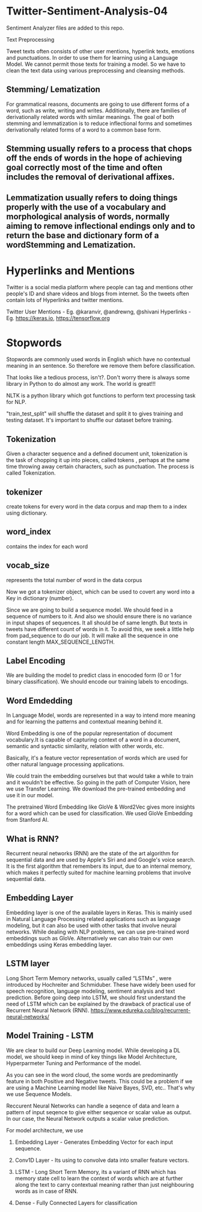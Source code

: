 # Twitter-Sentiment-Analysis-04
Sentiment Analyzer files are added to this repo.

Text Preprocessing

Tweet texts often consists of other user mentions, hyperlink texts, emotions and punctuations. In order to use them for learning using a Language Model. We cannot permit those texts for training a model. So we have to clean the text data using various preprocessing and cleansing methods.

## Stemming/ Lematization
For grammatical reasons, documents are going to use different forms of a word, such as write, writing and writes. Additionally, there are families of derivationally related words with similar meanings. The goal of both stemming and lemmatization is to reduce inflectional forms and sometimes derivationally related forms of a word to a common base form.

Stemming usually refers to a process that chops off the ends of words in the hope of achieving goal correctly most of the time and often includes the removal of derivational affixes.
---

Lemmatization usually refers to doing things properly with the use of a vocabulary and morphological analysis of words, normally aiming to remove inflectional endings only and to return the base and dictionary form of a wordStemming and Lematization.
---

# Hyperlinks and Mentions
Twitter is a social media platform where people can tag and mentions other people's ID and share videos and blogs from internet. So the tweets often contain lots of Hyperlinks and twitter mentions.

Twitter User Mentions - Eg. @karanvir, @andrewng, @shivani
Hyperlinks - Eg. https://keras.io, https://tensorflow.org

# Stopwords
Stopwords are commonly used words in English which have no contextual meaning in an sentence. So therefore we remove them before classification.

That looks like a tedious process, isn't?. Don't worry there is always some library in Python to do almost any work. The world is great!!!

NLTK is a python library which got functions to perform text processing task for NLP.

"train_test_split" will shuffle the dataset and split it to gives training and testing dataset. It's important to shuffle our dataset before training.

Tokenization
---
Given a character sequence and a defined document unit, tokenization is the task of chopping it up into pieces, called tokens , perhaps at the same time throwing away certain characters, such as punctuation. The process is called Tokenization.

tokenizer
--
create tokens for every word in the data corpus and map them to a index using dictionary.

word_index
--
contains the index for each word

vocab_size
-- 
represents the total number of word in the data corpus

Now we got a tokenizer object, which can be used to covert any word into a Key in dictionary (number).

Since we are going to build a sequence model. We should feed in a sequence of numbers to it. And also we should ensure there is no variance in input shapes of sequences. It all should be of same length. But texts in tweets have different count of words in it. To avoid this, we seek a little help from pad_sequence to do our job. It will make all the sequence in one constant length MAX_SEQUENCE_LENGTH.

Label Encoding
---

We are building the model to predict class in enocoded form (0 or 1 for binary classification). We should encode our training labels to encodings.

Word Emdedding
---
In Language Model, words are represented in a way to intend more meaning and for learning the patterns and contextual meaning behind it.

Word Embedding is one of the popular representation of document vocabulary.It is capable of capturing context of a word in a document, semantic and syntactic similarity, relation with other words, etc.

Basically, it's a feature vector representation of words which are used for other natural language processing applications.

We could train the embedding ourselves but that would take a while to train and it wouldn't be effective. So going in the path of Computer Vision, here we use Transfer Learning. We download the pre-trained embedding and use it in our model.

The pretrained Word Embedding like GloVe & Word2Vec gives more insights for a word which can be used for classification. We used GloVe Embedding from Stanford AI.

What is RNN?
---
Recurrent neural networks (RNN) are the state of the art algorithm for sequential data and are used by Apple's Siri and and Google's voice search. It is the first algorithm that remembers its input, due to an internal memory, which makes it perfectly suited for machine learning problems that involve sequential data.

Embedding Layer
---
Embedding layer is one of the available layers in Keras. This is mainly used in Natural Language Processing related applications such as language modeling, but it can also be used with other tasks that involve neural networks. While dealing with NLP problems, we can use pre-trained word embeddings such as GloVe. Alternatively we can also train our own embeddings using Keras embedding layer.

LSTM layer
---
Long Short Term Memory networks, usually called “LSTMs” , were introduced by Hochreiter and Schmiduber. These have widely been used for speech recognition, language modeling, sentiment analysis and text prediction. Before going deep into LSTM, we should first understand the need of LSTM which can be explained by the drawback of practical use of Recurrent Neural Network (RNN). https://www.edureka.co/blog/recurrent-neural-networks/

Model Training - LSTM
---
We are clear to build our Deep Learning model. While developing a DL model, we should keep in mind of key things like Model Architecture, Hyperparmeter Tuning and Performance of the model.

As you can see in the word cloud, the some words are predominantly feature in both Positive and Negative tweets. This could be a problem if we are using a Machine Learning model like Naive Bayes, SVD, etc.. That's why we use Sequence Models.

Reccurent Neural Networks can handle a seqence of data and learn a pattern of input seqence to give either sequence or scalar value as output. In our case, the Neural Network outputs a scalar value prediction.

For model architecture, we use

1) Embedding Layer - Generates Embedding Vector for each input sequence.

2) Conv1D Layer - Its using to convolve data into smaller feature vectors.

3) LSTM - Long Short Term Memory, its a variant of RNN which has memory state cell to learn the context of words which are at further along the text to carry contextual meaning rather than just neighbouring words as in case of RNN.

4) Dense - Fully Connected Layers for classification
